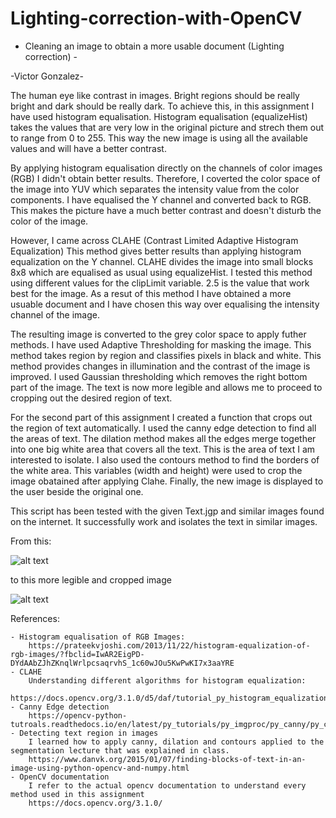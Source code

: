 # Lighting-correction-with-OpenCV

- Cleaning an image to obtain a more usable document (Lighting correction) -

-Victor Gonzalez-

The human eye like contrast in images. Bright regions should be really bright and dark should be really dark. To achieve this, in this assignment I have used histogram equalisation.
Histogram equalisation (equalizeHist) takes the values that are very low in the original picture and strech them out to range from 0 to 255.
This way the new image is using all the available values and will have a better contrast.

By applying histogram equalisation directly on the channels of color images (RGB) I didn't obtain better results.
Therefore, I coverted the color space of the image into YUV which separates the intensity value from the color components.
I have equalised the Y channel and converted back to RGB. This makes the picture have a much better contrast and doesn't disturb the color of the image.

However, I came across CLAHE (Contrast Limited Adaptive Histogram Equalization)
This method gives better results than applying histogram equalization on the Y channel.
CLAHE divides the image into small blocks 8x8 which are equalised as usual using equalizeHist. I tested this method using different values for the clipLimit variable. 2.5 is the value that work best for the image.
As a resut of this method I have obtained a more usuable document and I have chosen this way over equalising the intensity channel of the image.

The resulting image is converted to the grey color space to apply futher methods.
I have used Adaptive Thresholding for masking the image. This method takes region by region and classifies pixels in black and white.
This method provides changes in illumination and the contrast of the image is improved. I used Gaussian thresholding which removes the right bottom part of the image.
The text is now more legible and allows me to proceed to cropping out the desired region of text.

For the second part of this assignment I created a function that crops out the region of text automatically.
I used the canny edge detection to find all the areas of text.
The dilation method makes all the edges merge together into one big white area that covers all the text. This is the area of text I am interested to isolate.
I also used the contours method to find the borders of the white area. This variables (width and height) were used to crop the image obatained after applying Clahe.
Finally, the new image is displayed to the user beside the original one.

This script has been tested with the given Text.jgp and similar images found on the internet. It successfully work and isolates the text in similar images.

From this:

![alt text](https://github.com/victorgzv/Lighting-correction-with-OpenCV/blob/master/Text.jpg)

to this more legible and cropped image

![alt text](https://github.com/victorgzv/Lighting-correction-with-OpenCV/blob/master/cleaned.png)


References:

    - Histogram equalisation of RGB Images:
        https://prateekvjoshi.com/2013/11/22/histogram-equalization-of-rgb-images/?fbclid=IwAR2EigPD-DYdAAbZJhZKnqlWrlpcsaqrvhS_1c60wJOu5KwPwKI7x3aaYRE
    - CLAHE
        Understanding different algorithms for histogram equalization:
        https://docs.opencv.org/3.1.0/d5/daf/tutorial_py_histogram_equalization.html
    - Canny Edge detection
        https://opencv-python-tutroals.readthedocs.io/en/latest/py_tutorials/py_imgproc/py_canny/py_canny.html
    - Detecting text region in images
        I learned how to apply canny, dilation and contours applied to the segmentation lecture that was explained in class.
        https://www.danvk.org/2015/01/07/finding-blocks-of-text-in-an-image-using-python-opencv-and-numpy.html
    - OpenCV documentation
        I refer to the actual opencv documentation to understand every method used in this assignment
        https://docs.opencv.org/3.1.0/
